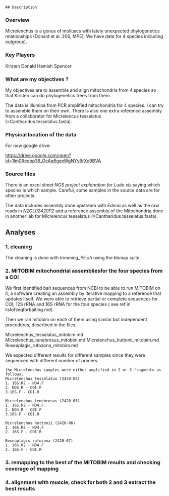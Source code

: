 	## Description

### Overview

Micrelenchus is a genus of molluscs with lately unexpected phylogenetics relationships (Donald et al. 206, MPE). We have data for 4 species including outgroup).


### Key Players

Kirsten Donald 
Hamish Spencer

### What are my objectives ?

My objectives are to assemble and align mitochondria from 4 species so that Kirsten can do phylogenetics trees from them. 

The data is Illumina from PCR amplified mitochondria for 4 species. I can try to assemble them on their own. There is also one extra reference assembly from a collaborator for Micrelencus tesselatus (=Cantharidus.tesselatus.fasta).
 
### Physical location of the data

For now google drive:

https://drive.google.com/open?id=1lm0Reobp36_OcAq6geeWgNYy9rXo9BVA


### Source files
There is an excel sheet:*NGS project explanation for Ludo.xls* saying which species is which sample. Careful, some samples in the source data are for other projects.
  
The data  includes assembly done upstream with *Edena* as well as the raw reads in *NZGL02420P2* and a reference assembly 
of  the Mitochondria done in another lab for Micrelencus tesselatus (=Cantharidus.tesselatus.fasta).
  

## Analyses

### 1. cleaning

The cleaning is done with *trimming_PE.sh* using the bbmap suite.


### 2. MITOBIM mitochondrial assembliesfor the four species from a COI



We first identified bait sequences from NCBI to be able to run MITOBIM on it, a software creating an assembly by iterative mapping to a reference that updates itself. We were able to retrieve partial or complete sequences for COI, 12S rRNA and 16S rRNA for the four species ( see ref in listofseqforbaiting.md).

Then we ran mitobim on each of them using similar but independent procedures, described in the files:

Micrelenchus_tesselatus_mitobim.md
Micrelenchus_tenebrosus_mitobim.md
Micrelenchus_huttonii_mitobim.md
Roseaplagis_rufozona_mitobim.md

We expected different results for different samples since they were sequenced with different number of primers:

```
the Micrelenchus samples were either amplified in 2 or 3 fragments as follows;
Micrelenchus tesselatus (2420-04) 
1. 16S.R2 - ND4.F 
2. ND4.R - COI.F
3.16S.F - COI.R
 
Micrelenchus tenebrosus (2420-05)
1. 16S.R2 - ND4.F 
2. ND4.R - COI.F
3.16S.F - COI.R
 
Micrelenchus huttonii (2420-06)
1. 16S.R2 - ND4.F 
2. 16S.F - COI.R
 
Roseaplagis rufozona (2420-07)
1. 16S.R2 - ND4.F 
2. 16S.F - COI.R
```


### 3. remapping to the best of the MITOBIM results and checking coverage of mapping
### 4. alignment with muscle, check for both 2 and 3 extract the best results




